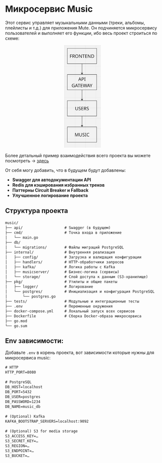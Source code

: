 # Микросервис Music

Этот сервис управляет музыкальными данными (треки, альбомы, плейлисты и т.д.) для приложения Mute. Он подчиняется микросервису пользователей и выполняет его функции, ибо весь проект строиться по схеме:

<p align="center">
  <img src="image.png" alt="Схема взаимодействия" width="120" />
</p>

Более детальный пример взаимодействия всего проекта вы можете посмотреть -> [здесь](https://miro.com/app/board/uXjVIG6KgAY=/)

От себя могу добавить, что в будущем будут добавлены:
- **Swagger для автодокументации API**  
- **Redis для кэширования избранных треков**  
- **Паттерны Circuit Breaker и Fallback**  
- **Улучшенное логирование проекта**

## Структура проекта

```plaintext
music/
├── api/                   # Swagger (в будущем)
├── cmd/                   # Точка входа в приложение
│   └── main.go
├── db/
│   └── migrations/        # Файлы миграций PostgreSQL
├── internal/              # Внутренняя реализация
│   ├── config/            # Загрузка и валидация конфигурации
│   ├── handlers/          # HTTP-обработчики запросов
│   ├── kafka/             # Логика работы с Kafka
│   ├── musicserver/       # Бизнес-логика (сервисы)
│   └── storage/           # Слой доступа к данным (S3-хранилище)
├── pkg/                   # Утилиты и общие пакеты
│   ├── logger/            # Логирование
│   └── postgres/          # Инициализация и конфигурация PostgreSQL
│       └── postgres.go
├── tests/                 # Модульные и интеграционные тесты
├── .env                   # Переменные окружения
├── docker-compose.yml     # Локальный запуск всех сервисов
├── Dockerfile             # Сборка Docker-образа микросервиса
├── go.mod
└── go.sum

```

## Env зависимости:

Добавьте `.env` в корень проекта, вот зависимости которые нужны для микросервиса music:

```dotenv
# HTTP
HTTP_PORT=8080

# PostgreSQL
DB_HOST=localhost
DB_PORT=5432
DB_USER=postgres
DB_PASSWORD=1234
DB_NAME=music_db

# (Optional) Kafka
KAFKA_BOOTSTRAP_SERVERS=localhost:9092

# (Optional) S3 for media storage
S3_ACCESS_KEY=…
S3_SECRET_KEY=…
S3_REGION=…
S3_ENDPOINT=…
S3_BUCKET=…
